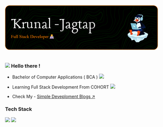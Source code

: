 <!-- Banner -->
<p align="center">  
  <img src="./Assets/left_banner_2.png" alt="banner Image">
  <br><br>
<p/>

<!-- About Me -->

###  <img src="https://fonts.gstatic.com/s/e/notoemoji/latest/1f44b/512.webp" width="30px"/> Hello there !

- Bachelor of Computer Applications ( BCA ) <img src="https://fonts.gstatic.com/s/e/notoemoji/latest/1f393/512.webp" width="25px"/>

- Learning Full Stack Development From COHORT  <img src="https://fonts.gstatic.com/s/e/notoemoji/latest/2615/512.webp" width="20px"/>

- Check My - <a href="https://simple-dev-blogs.netlify.app/" target="_blank">Simple Deveploment Blogs ↗️</a>
### Tech Stack
<p align="start">
    <img src="https://skillicons.dev/icons?i=html,css,js,nodejs,vscode,github" />
    <img src="https://gsap.com/apple-touch-icon.png" width="50px" />
  </a>
</p>
